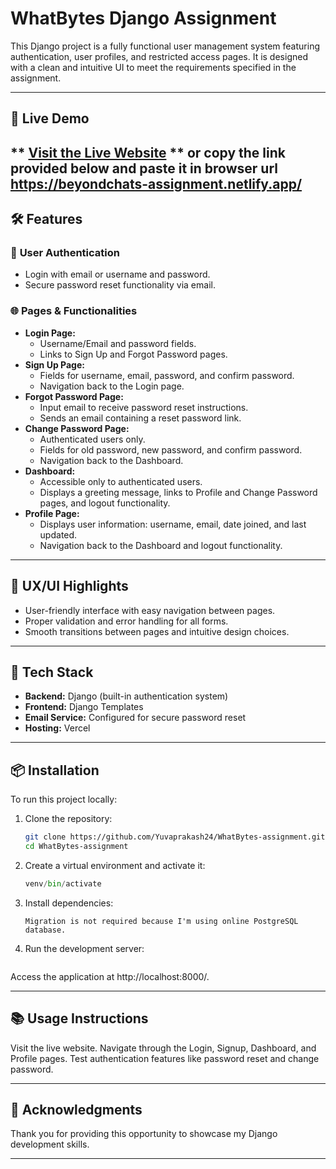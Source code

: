 # WhatBytes Django Assignment  

This Django project is a fully functional user management system featuring authentication, user profiles, and restricted access pages. It is designed with a clean and intuitive UI to meet the requirements specified in the assignment.

---

## 🚀 Live Demo  

** [Visit the Live Website](https://what-bytes-assignment-six.vercel.app/) **
or copy the link provided below and paste it in browser url  
https://beyondchats-assignment.netlify.app/  
---

## 🛠️ Features  

### 🔐 **User Authentication**  
- Login with email or username and password.  
- Secure password reset functionality via email.  

### 🌐 **Pages & Functionalities**  
- **Login Page:**  
  - Username/Email and password fields.  
  - Links to Sign Up and Forgot Password pages.  
- **Sign Up Page:**  
  - Fields for username, email, password, and confirm password.  
  - Navigation back to the Login page.  
- **Forgot Password Page:**  
  - Input email to receive password reset instructions.  
  - Sends an email containing a reset password link.  
- **Change Password Page:**  
  - Authenticated users only.  
  - Fields for old password, new password, and confirm password.  
  - Navigation back to the Dashboard.  
- **Dashboard:**  
  - Accessible only to authenticated users.  
  - Displays a greeting message, links to Profile and Change Password pages, and logout functionality.  
- **Profile Page:**  
  - Displays user information: username, email, date joined, and last updated.  
  - Navigation back to the Dashboard and logout functionality.  

---

## 🎨 UX/UI Highlights  

- User-friendly interface with easy navigation between pages.  
- Proper validation and error handling for all forms.  
- Smooth transitions between pages and intuitive design choices.  

---

## 🧰 Tech Stack  

- **Backend:** Django (built-in authentication system)  
- **Frontend:** Django Templates  
- **Email Service:** Configured for secure password reset  
- **Hosting:** Vercel  

---

## 📦 Installation  

To run this project locally:  

1. Clone the repository:  
   ```bash  
   git clone https://github.com/Yuvaprakash24/WhatBytes-assignment.git  
   cd WhatBytes-assignment  

2. Create a virtual environment and activate it:  
   ```python -m venv venv  
   venv/bin/activate  

4. Install dependencies:  
   ```pip install -r requirements.txt  
   Migration is not required because I'm using online PostgreSQL database.    
5. Run the development server:  
   ```python manage.py runserver  

  Access the application at http://localhost:8000/.  

---

## 📚 Usage Instructions
Visit the live website.
Navigate through the Login, Signup, Dashboard, and Profile pages.
Test authentication features like password reset and change password.

---

## 🤝 Acknowledgments
Thank you for providing this opportunity to showcase my Django development skills.

---
